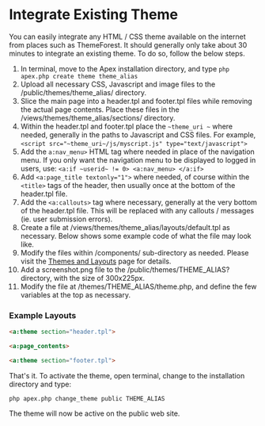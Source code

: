
# Integrate Existing Theme

You can easily integrate any HTML / CSS theme available on the internet from places such as ThemeForest.  It
should generally only take about 30 minutes to integrate an existing theme.  To do so, follow the below steps.

1. In terminal, move to the Apex installation directory, and type `php apex.php create theme theme_alias`
2.  Upload all necessary CSS, Javascript and image files to the /public/themes/theme_alias/ directory.
3. Slice the main page into a header.tpl and footer.tpl files while removing the actual page contents.  Place these files in the /views/themes/theme_alias/sections/ directory.
4. Within the header.tpl and footer.tpl place the `~theme_uri ~` where needed, generally in the paths to Javascript and CSS files.  For example, `<script src="~theme_uri~/js/myscript.js" type="text/javascript">`
5. Add the `a:nav_menu>` HTML tag where needed in place of the navigation menu.  If you only want the navigation menu to be displayed to logged in users, use: `<a:if ~userid~ != 0> <a:nav_menu> </a:if>`
6. Add `<a:page_title textonly="1">` where needed, of course within the `<title>` tags of the header, then usually once at the bottom of the header.tpl file.
7. Add the `<a:callouts>` tag where necessary, generally at the very bottom of the header.tpl file.  This will be replaced with any callouts / messages (ie. user submission errors).
8. Create a file at /views/themes/theme_alias/layouts/default.tpl as necessary.  Below shows some example code of what the file may look like.
9. Modify the files within /components/ sub-directory as needed.  Please visit the [Themes and Layouts](themes.md) page for details.
10. Add a screenshot.png file to the /public/themes/THEME_ALIAS? directory, with the size of 300x225px.
11.  Modify the file at /themes/THEME_ALIAS/theme.php, and define the few variables at the top as necessary.

### Example Layouts

~~~html
<a:theme section="header.tpl">

<a:page_contents>

<a:theme section="footer.tpl">
~~~

That's it.  To activate the theme, open terminal, change to the installation directory and type:

`php apex.php change_theme public THEME_ALIAS`

The theme will now be active on the public web site.



